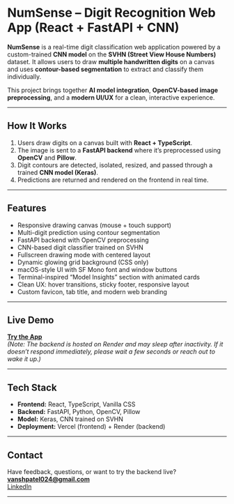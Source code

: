 # NumSense – Digit Recognition Web App (React + FastAPI + CNN)

**NumSense** is a real-time digit classification web application powered by a custom-trained **CNN model** on the **SVHN (Street View House Numbers)** dataset. It allows users to draw **multiple handwritten digits** on a canvas and uses **contour-based segmentation** to extract and classify them individually.

This project brings together **AI model integration**, **OpenCV-based image preprocessing**, and a **modern UI/UX** for a clean, interactive experience.

---

## How It Works

1. Users draw digits on a canvas built with **React + TypeScript**.
2. The image is sent to a **FastAPI backend** where it’s preprocessed using **OpenCV** and **Pillow**.
3. Digit contours are detected, isolated, resized, and passed through a trained **CNN model (Keras)**.
4. Predictions are returned and rendered on the frontend in real time.

---

## Features

- Responsive drawing canvas (mouse + touch support)
- Multi-digit prediction using contour segmentation
- FastAPI backend with OpenCV preprocessing
- CNN-based digit classifier trained on SVHN
- Fullscreen drawing mode with centered layout
- Dynamic glowing grid background (CSS only)
- macOS-style UI with SF Mono font and window buttons
- Terminal-inspired “Model Insights” section with animated cards
- Clean UX: hover transitions, sticky footer, responsive layout
- Custom favicon, tab title, and modern web branding

---

## Live Demo

[**Try the App**](https://num-predictor.vercel.app/)  
*(Note: The backend is hosted on Render and may sleep after inactivity. If it doesn’t respond immediately, please wait a few seconds or reach out to wake it up.)*

---

## Tech Stack

- **Frontend:** React, TypeScript, Vanilla CSS  
- **Backend:** FastAPI, Python, OpenCV, Pillow  
- **Model:** Keras, CNN trained on SVHN  
- **Deployment:** Vercel (frontend) + Render (backend)

---

## Contact

Have feedback, questions, or want to try the backend live?  
**vanshpatel024@gmail.com**  
[LinkedIn](https://linkedin.com/in/vanshpatel024)

---
